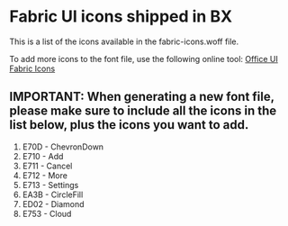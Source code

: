 # Fabric UI icons shipped in BX

This is a list of the icons available in the fabric-icons.woff file.

To add more icons to the font file, use the following online tool: [Office UI Fabric Icons](https://uifabricicons.azurewebsites.net/)

## IMPORTANT: When generating a new font file, please make sure to include all the icons in the list below, plus the icons you want to add.

1. E70D - ChevronDown
2. E710 - Add
3. E711 - Cancel
4. E712 - More
5. E713 - Settings
6. EA3B - CircleFill
7. ED02 - Diamond
8. E753 - Cloud